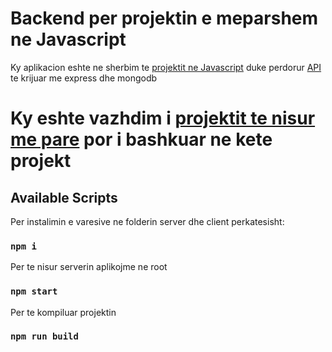 # Backend per projektin e meparshem ne Javascript

Ky aplikacion eshte ne sherbim te [projektit ne Javascript](https://github.com/arionkosturi/JavascriptProject) duke perdorur [API](https://github.com/arionkosturi/api-v2) te krijuar me express dhe mongodb


# Ky eshte vazhdim i [projektit te nisur me pare](https://github.com/arionkosturi/react-project) por i bashkuar ne kete projekt

## Available Scripts

Per instalimin e varesive ne folderin server dhe client perkatesisht:

### `npm i`

Per te nisur serverin aplikojme ne root

### `npm start`

Per te kompiluar projektin

### `npm run build`
